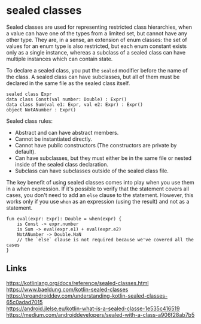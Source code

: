 # sealed classes

Sealed classes are used for representing restricted class hierarchies, when a value can have one of the types from a limited set, but cannot have any other type. They are, in a sense, an extension of enum classes: the set of values for an enum type is also restricted, but each enum constant exists only as a single instance, whereas a subclass of a sealed class can have multiple instances which can contain state.

To declare a sealed class, you put the `sealed` modifier before the name of the class. A sealed class can have subclasses, but all of them must be declared in the same file as the sealed class itself.

```
sealed class Expr
data class Const(val number: Double) : Expr()
data class Sum(val e1: Expr, val e2: Expr) : Expr()
object NotANumber : Expr()
```

Sealed class rules:
- Abstract and can have abstract members.
- Cannot be instantiated directly.
- Cannot have public constructors (The constructors are private by default).
- Can have subclasses, but they must either be in the same file or nested inside of the sealed class declaration.
- Subclass can have subclasses outside of the sealed class file.

The key benefit of using sealed classes comes into play when you use them in a when expression. If it's possible to verify that the statement covers all cases, you don't need to add an `else` clause to the statement. However, this works only if you use `when` as an expression (using the result) and not as a statement.

```
fun eval(expr: Expr): Double = when(expr) {
    is Const -> expr.number
    is Sum -> eval(expr.e1) + eval(expr.e2)
    NotANumber -> Double.NaN
    // the `else` clause is not required because we've covered all the cases
}
```

## Links
https://kotlinlang.org/docs/reference/sealed-classes.html  
https://www.baeldung.com/kotlin-sealed-classes  
https://proandroiddev.com/understanding-kotlin-sealed-classes-65c0adad7015  
https://android.jlelse.eu/kotlin-what-is-a-sealed-classe-1e535c416519  
https://medium.com/androiddevelopers/sealed-with-a-class-a906f28ab7b5  
